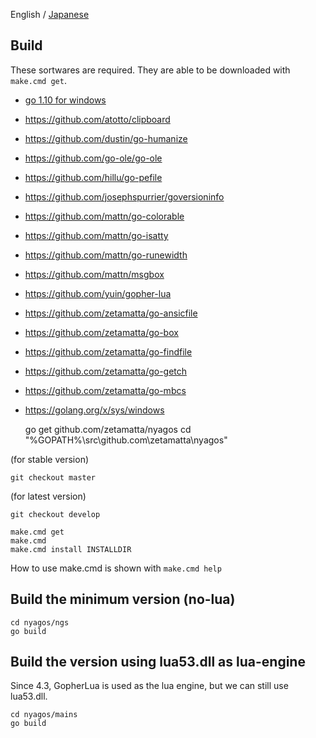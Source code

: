 English / [Japanese](./09-Build_ja.md)

Build
-----

These sortwares are required.
They are able to be downloaded with `make.cmd get`.

* [go 1.10 for windows](http://golang.org)
* https://github.com/atotto/clipboard
* https://github.com/dustin/go-humanize
* https://github.com/go-ole/go-ole
* https://github.com/hillu/go-pefile
* https://github.com/josephspurrier/goversioninfo
* https://github.com/mattn/go-colorable
* https://github.com/mattn/go-isatty
* https://github.com/mattn/go-runewidth
* https://github.com/mattn/msgbox
* https://github.com/yuin/gopher-lua
* https://github.com/zetamatta/go-ansicfile
* https://github.com/zetamatta/go-box
* https://github.com/zetamatta/go-findfile
* https://github.com/zetamatta/go-getch
* https://github.com/zetamatta/go-mbcs
* https://golang.org/x/sys/windows

    go get github.com/zetamatta/nyagos
    cd "%GOPATH%\src\github.com\zetamatta\nyagos"

(for stable version)

    git checkout master

(for latest version)

    git checkout develop

    make.cmd get
    make.cmd
    make.cmd install INSTALLDIR

How to use make.cmd is shown with `make.cmd help`

Build the minimum version (no-lua)
----------------------------------

    cd nyagos/ngs
    go build

Build the version using lua53.dll as lua-engine
-----------------------------------------------

Since 4.3, GopherLua is used as the lua engine,
but we can still use lua53.dll.

    cd nyagos/mains
    go build

<!-- vim:set fenc=utf8: -->
